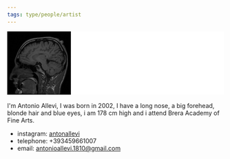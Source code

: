 ```yaml
---
tags: type/people/artist
---
```


<img src="/assets/IMG-0001-00001.jpg"/>


I'm Antonio Allevi, I was born in 2002, I have a long nose, a big forehead, blonde hair and blue eyes, i am 178 cm high and i attend Brera Academy of Fine Arts.

- instagram: [antonallevi](https://www.instagram.com/antonallevi/)
- telephone: +393459661007
- email: antonioallevi.1810@gmail.com